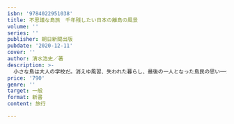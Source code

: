 ```yaml
---
isbn: '9784022951038'
title: 不思議な島旅　千年残したい日本の離島の風景
volume: ''
series: ''
publisher: 朝日新聞出版
pubdate: '2020-12-11'
cover: ''
author: 清水浩史／著
description: >-
  小さな島は大人の学校だ。消えゆ風習、失われた暮らし、最後の一人となった島民の思い──大反響書籍『秘島図鑑』（河出書房新社）の著者が日本全国の離島をたずね、利他的精神、死者とともに生きる知恵など、失われた幸せの原風景を発見する。
price: '790'
genre: ''
target: 一般
format: 新書
content: 旅行

---
```

